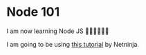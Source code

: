# Node 101
I am now learning Node JS 🥳🥳🥳🥳🥳🥳

I am going to be using [this tutorial](https://youtube.com/playlist?list=PLC3y8-rFHvwh8shCMHFA5kWxD9PaPwxaY) by Netninja.